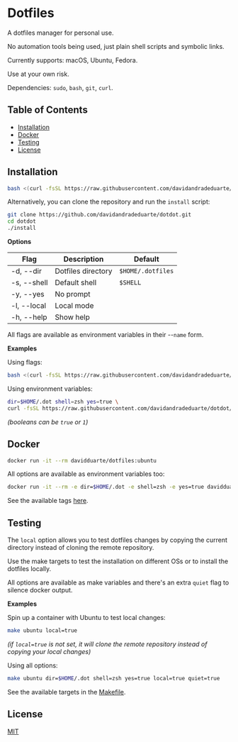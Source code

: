 # Dotfiles

A dotfiles manager for personal use.

No automation tools being used, just plain shell scripts and symbolic links.

Currently supports: macOS, Ubuntu, Fedora.

Use at your own risk.

Dependencies: `sudo`, `bash`, `git`, `curl`.

Table of Contents
-----------------

* [Installation](#installation)
* [Docker](#docker)
* [Testing](#testing)
* [License](#license)

## Installation

```sh
bash <(curl -fsSL https://raw.githubusercontent.com/davidandradeduarte/dotdot/HEAD/install)

```

Alternatively, you can clone the repository and run the `install` script:

```sh
git clone https://github.com/davidandradeduarte/dotdot.git
cd dotdot
./install
```

**Options**

| Flag | Description | Default |
| - | - | - |
| -d, --dir | Dotfiles directory | `$HOME/.dotfiles` |
| -s, --shell | Default shell | `$SHELL` |
| -y, --yes | No prompt |
| -l, --local | Local mode |
| -h, --help | Show help |

All flags are available as environment variables in their --`name` form.

**Examples**

Using flags:

```sh
bash <(curl -fsSL https://raw.githubusercontent.com/davidandradeduarte/dotdot/HEAD/install) -d $HOME/.dot -s zsh -y
```

Using environment variables:

```sh
dir=$HOME/.dot shell=zsh yes=true \
curl -fsSL https://raw.githubusercontent.com/davidandradeduarte/dotdot/HEAD/install | bash
```

*(booleans can be `true` or `1`)*

## Docker

```sh
docker run -it --rm davidduarte/dotfiles:ubuntu
```

All options are available as environment variables too:

```sh
docker run -it --rm -e dir=$HOME/.dot -e shell=zsh -e yes=true davidduarte/dotfiles:ubuntu
```

See the available tags [here](https://hub.docker.com/r/davidduarte/dotfiles/tags).

## Testing

The `local` option allows you to test dotfiles changes by copying the current directory instead of cloning the remote repository.

Use the make targets to test the installation on different OSs or to install the dotfiles locally.

All options are available as make variables and there's an extra `quiet` flag to silence docker output.

**Examples**

Spin up a container with Ubuntu to test local changes:

```sh
make ubuntu local=true
```

*(if `local=true` is not set, it will clone the remote repository instead of copying your local changes)*

Using all options:

```sh
make ubuntu dir=$HOME/.dot shell=zsh yes=true local=true quiet=true
```

See the available targets in the [Makefile](Makefile).

## License

[MIT](LICENSE)
